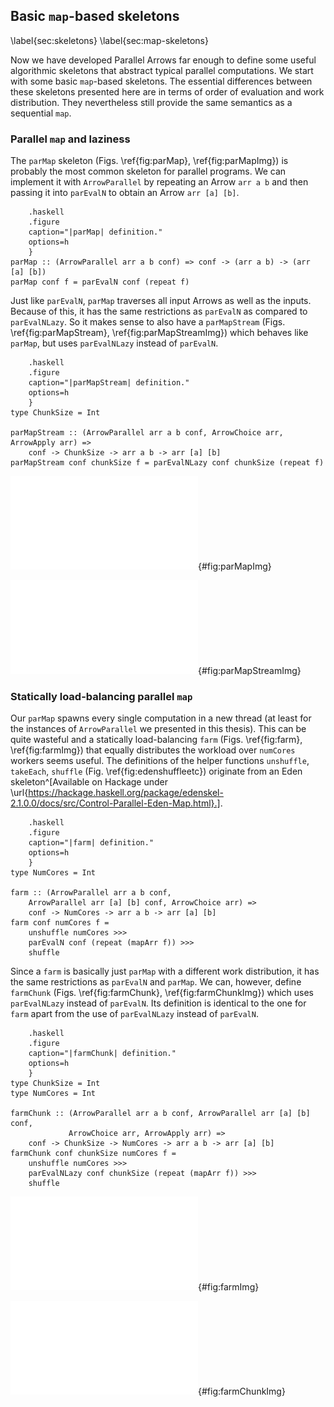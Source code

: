 ## Basic `map`-based skeletons

\label{sec:skeletons}
\label{sec:map-skeletons}

Now we have developed Parallel Arrows far enough to define some useful
algorithmic skeletons that abstract typical parallel computations.
We start with some basic `map`-based skeletons.
The essential differences between these skeletons presented here 
are in terms of order of evaluation and work distribution. They nevertheless
still provide the same semantics as a sequential `map`.

### Parallel `map` and laziness

The `parMap` skeleton (Figs. \ref{fig:parMap}, \ref{fig:parMapImg})
is probably the most common skeleton for parallel programs.
We can implement it with `ArrowParallel` by repeating an Arrow `arr a b` and
then passing it into `parEvalN` to obtain an Arrow `arr [a] [b]`.

~~~~ {#fig:parMap
    .haskell
    .figure
    caption="|parMap| definition."
    options=h
    }
parMap :: (ArrowParallel arr a b conf) => conf -> (arr a b) -> (arr [a] [b])
parMap conf f = parEvalN conf (repeat f)
~~~~

Just like `parEvalN`, `parMap` traverses all input Arrows as well as the inputs.
Because of this, it has the same restrictions as `parEvalN` as compared to
`parEvalNLazy`. So it makes sense to also have a `parMapStream`
(Figs. \ref{fig:parMapStream}, \ref{fig:parMapStreamImg}) which behaves like
`parMap`, but uses `parEvalNLazy` instead of `parEvalN`.

~~~~ {#fig:parMapStream
    .haskell
    .figure
    caption="|parMapStream| definition."
    options=h
    }
type ChunkSize = Int

parMapStream :: (ArrowParallel arr a b conf, ArrowChoice arr, ArrowApply arr) =>
	conf -> ChunkSize -> arr a b -> arr [a] [b]
parMapStream conf chunkSize f = parEvalNLazy conf chunkSize (repeat f)
~~~~

![`parMap` depiction.](src/img/parMap.pdf){#fig:parMapImg}

![`parMapStream` depiction.](src/img/parMapStream.pdf){#fig:parMapStreamImg}

### Statically load-balancing parallel `map`

Our `parMap` spawns every single computation in a new thread
(at least for the instances of `ArrowParallel` we presented in this thesis).
This can be quite wasteful and a statically load-balancing `farm`
(Figs. \ref{fig:farm}, \ref{fig:farmImg}) that equally distributes the
workload over `numCores` workers seems useful.
The definitions of the helper functions `unshuffle`, `takeEach`,
`shuffle` (Fig. \ref{fig:edenshuffleetc}) originate from an Eden
skeleton^[Available on Hackage under \url{https://hackage.haskell.org/package/edenskel-2.1.0.0/docs/src/Control-Parallel-Eden-Map.html}.].

~~~~ {#fig:farm
    .haskell
    .figure
    caption="|farm| definition."
    options=h
    }
type NumCores = Int

farm :: (ArrowParallel arr a b conf,
	ArrowParallel arr [a] [b] conf, ArrowChoice arr) =>
	conf -> NumCores -> arr a b -> arr [a] [b]
farm conf numCores f =
	unshuffle numCores >>>
	parEvalN conf (repeat (mapArr f)) >>>
	shuffle
~~~~

Since a `farm` is basically just `parMap` with a different work distribution,
it has the same restrictions as `parEvalN` and `parMap`.
We can, however, define `farmChunk` (Figs. \ref{fig:farmChunk}, \ref{fig:farmChunkImg})
which uses `parEvalNLazy` instead of `parEvalN`.
Its definition is identical to the one for `farm` apart from the use of
`parEvalNLazy` instead of `parEvalN`.

~~~~ {#fig:farmChunk
    .haskell
    .figure
    caption="|farmChunk| definition."
    options=h
    }
type ChunkSize = Int
type NumCores = Int

farmChunk :: (ArrowParallel arr a b conf, ArrowParallel arr [a] [b] conf, 
             ArrowChoice arr, ArrowApply arr) =>
	conf -> ChunkSize -> NumCores -> arr a b -> arr [a] [b]
farmChunk conf chunkSize numCores f =
	unshuffle numCores >>>
	parEvalNLazy conf chunkSize (repeat (mapArr f)) >>>
	shuffle
~~~~

![`farm` depiction.](src/img/farmImg.pdf){#fig:farmImg}

![`farmChunk` depiction.](src/img/farmChunkImg.pdf){#fig:farmChunkImg}
